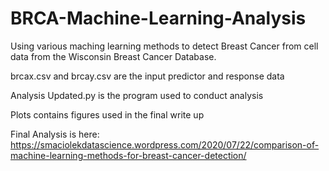 # BRCA-Machine-Learning-Analysis
Using various maching learning methods to detect Breast Cancer from cell data from the Wisconsin Breast Cancer Database.

brcax.csv and brcay.csv are the input predictor and response data

Analysis Updated.py is the program used to conduct analysis

Plots contains figures used in the final write up

Final Analysis is here: https://smaciolekdatascience.wordpress.com/2020/07/22/comparison-of-machine-learning-methods-for-breast-cancer-detection/
